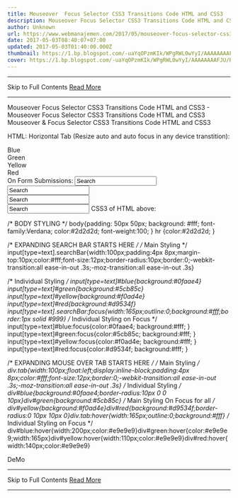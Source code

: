 ```yaml
---
title: Mouseover  Focus Selector CSS3 Transitions Code HTML and CSS3
description: Mouseover Focus Selector CSS3 Transitions Code HTML and CSS3
author: Unknown
url: https://www.webmanajemen.com/2017/05/mouseover-focus-selector-css3.html
date: 2017-05-03T08:40:07+07:00
updated: 2017-05-03T01:40:00.000Z
thumbnail: https://1.bp.blogspot.com/-uaYqOPzmKIk/WPgRWL0wYyI/AAAAAAAAFJU/BSgqP9KOA4gg9ERDx3YEY_tg9r4KTY8LQCLcB/s320/Screenshot_2017-04-20-08-38-25.jpg
cover: https://1.bp.blogspot.com/-uaYqOPzmKIk/WPgRWL0wYyI/AAAAAAAAFJU/BSgqP9KOA4gg9ERDx3YEY_tg9r4KTY8LQCLcB/s320/Screenshot_2017-04-20-08-38-25.jpg
---
```


<hr/> Skip to Full Contents <a href="https://www.webmanajemen.com/2017/05/mouseover-focus-selector-css3.html" rel="follow" class="button" id="read-more">Read More</a> <hr/> Mouseover  Focus Selector CSS3 Transitions Code HTML and CSS3 - Mouseover Focus Selector CSS3 Transitions Code HTML and CSS3 Mouseover & Focus Selector CSS3 Transitions Code HTML and CSS3

HTML: 
Horizontal Tab (Resize auto and auto focus in any device transtition): 

<div class="tab" id="blue">Blue</div> 
 <div class="tab" id="green">Green</div> 
 <div class="tab" id="yellow">Yellow</div> 
 <div class="tab" id="red">Red</div> 
On Form Submissions: 

<input class="searchBar" id="blue" type="text" value="Search"> 
 <br/> 
 <input class="searchBar" id="green" type="text" value="Search"> 
 <br/> 
 <input class="searchBar" id="yellow" type="text" value="Search"> 
 <br/> 
 <input class="searchBar" id="red" type="text" value="Search"> 
CSS3 of HTML above: 

/* BODY STYLING */ 
body{padding: 50px 50px; background: #fff; font-family:Verdana; color:#2d2d2d; font-weight:100; } 
hr {color:#2d2d2d; } 
 

/* EXPANDING SEARCH BAR STARTS HERE */ 
 /* Main Styling */ 
 input[type=text].searchBar{width:100px;padding:4px 8px;margin-top:10px;color:#fff;font-size:12px;border-radius:10px;border:0;-webkit-transition:all ease-in-out .3s;-moz-transition:all ease-in-out .3s}


/* Individual Styling */ 
input[type=text]#blue{background:#0faae4}
input[type=text]#green{background:#5cb85c}
input[type=text]#yellow{background:#f0ad4e}
input[type=text]#red{background:#d9534f}
input[type=text].searchBar:focus{width:165px;outline:0;background:#fff;border:1px solid #999}
/* Individual Styling on Focus */ 
 input[type=text]#blue:focus{color:#0faae4; background:#fff; } 
 input[type=text]#green:focus{color:#5cb85c; background:#fff; } 
 input[type=text]#yellow:focus{color:#f0ad4e; background:#fff; } 
 input[type=text]#red:focus{color:#d9534f; background:#fff; } 

/* EXPANDING MOUSE OVER TAB STARTS HERE */ 
/* Main Styling */ 
div.tab{width:100px;float:left;display:inline-block;padding:4px 8px;color:#fff;font-size:12px;border:0;-webkit-transition:all ease-in-out .3s;-moz-transition:all ease-in-out .3s}
/* Individual Styling */
div#blue{background:#0faae4;border-radius:10px 0 0 10px}div#green{background:#5cb85c}
/* Main Styling On Focus for all */
div#yellow{background:#f0ad4e}div#red{background:#d9534f;border-radius:0 10px 10px 0}div.tab:hover{width:165px;outline:0;background:#fff}
/* Individual Styling on Focus */
div#blue:hover{width:200px;color:#e9e9e9}div#green:hover{color:#e9e9e9;width:165px}div#yellow:hover{width:110px;color:#e9e9e9}div#red:hover{width:140px;color:#e9e9e9}

DeMo <hr/> Skip to Full Contents <a href="https://www.webmanajemen.com/2017/05/mouseover-focus-selector-css3.html" rel="follow" class="button" id="read-more">Read More</a> <hr/>